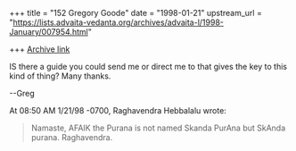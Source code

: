 +++
title = "152 Gregory Goode"
date = "1998-01-21"
upstream_url = "https://lists.advaita-vedanta.org/archives/advaita-l/1998-January/007954.html"

+++
[Archive link](https://lists.advaita-vedanta.org/archives/advaita-l/1998-January/007954.html)

IS there a guide you could send me or direct me to that gives the key to
this kind of thing?  Many thanks.

--Greg

At 08:50 AM 1/21/98 -0700, Raghavendra Hebbalalu wrote:
>Namaste,
>        AFAIK the Purana is not named Skanda PurAna but SkAnda purana.
>Raghavendra.
>
>

